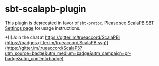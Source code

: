 sbt-scalapb-plugin
==================

This plugin is deprecated in favor of `sbt-protoc`. Please see [ScalaPB SBT Settings page](http://scalapb.github.io/sbt-settings.html) for usage instructions.

+[![Join the chat at https://gitter.im/trueaccord/ScalaPB](https://badges.gitter.im/trueaccord/ScalaPB.svg)](https://gitter.im/trueaccord/ScalaPB?utm_source=badge&utm_medium=badge&utm_campaign=pr-badge&utm_content=badge)
